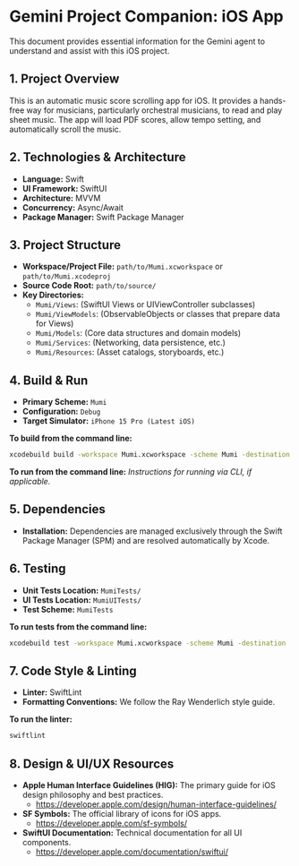 # Gemini Project Companion: iOS App

This document provides essential information for the Gemini agent to understand and assist with this iOS project.

## 1. Project Overview

This is an automatic music score scrolling app for iOS. It provides a hands-free way for musicians, particularly orchestral musicians, to read and play sheet music. The app will load PDF scores, allow tempo setting, and automatically scroll the music.

## 2. Technologies & Architecture

- **Language:** Swift
- **UI Framework:** SwiftUI
- **Architecture:** MVVM
- **Concurrency:** Async/Await
- **Package Manager:** Swift Package Manager

## 3. Project Structure

- **Workspace/Project File:** `path/to/Mumi.xcworkspace` or `path/to/Mumi.xcodeproj`
- **Source Code Root:** `path/to/source/`
- **Key Directories:**
    - `Mumi/Views`: (SwiftUI Views or UIViewController subclasses)
    - `Mumi/ViewModels`: (ObservableObjects or classes that prepare data for Views)
    - `Mumi/Models`: (Core data structures and domain models)
    - `Mumi/Services`: (Networking, data persistence, etc.)
    - `Mumi/Resources`: (Asset catalogs, storyboards, etc.)

## 4. Build & Run

- **Primary Scheme:** `Mumi`
- **Configuration:** `Debug`
- **Target Simulator:** `iPhone 15 Pro (Latest iOS)`

**To build from the command line:**
```bash
xcodebuild build -workspace Mumi.xcworkspace -scheme Mumi -destination 'platform=iOS Simulator,name=iPhone 15 Pro'
```

**To run from the command line:**
*Instructions for running via CLI, if applicable.*

## 5. Dependencies

- **Installation:** Dependencies are managed exclusively through the Swift Package Manager (SPM) and are resolved automatically by Xcode.

## 6. Testing

- **Unit Tests Location:** `MumiTests/`
- **UI Tests Location:** `MumiUITests/`
- **Test Scheme:** `MumiTests`

**To run tests from the command line:**
```bash
xcodebuild test -workspace Mumi.xcworkspace -scheme Mumi -destination 'platform=iOS Simulator,name=iPhone 15 Pro'
```

## 7. Code Style & Linting

- **Linter:** SwiftLint
- **Formatting Conventions:** We follow the Ray Wenderlich style guide.

**To run the linter:**
```bash
swiftlint
```

## 8. Design & UI/UX Resources

- **Apple Human Interface Guidelines (HIG):** The primary guide for iOS design philosophy and best practices.
  - https://developer.apple.com/design/human-interface-guidelines/
- **SF Symbols:** The official library of icons for iOS apps.
  - https://developer.apple.com/sf-symbols/
- **SwiftUI Documentation:** Technical documentation for all UI components.
  - https://developer.apple.com/documentation/swiftui/
